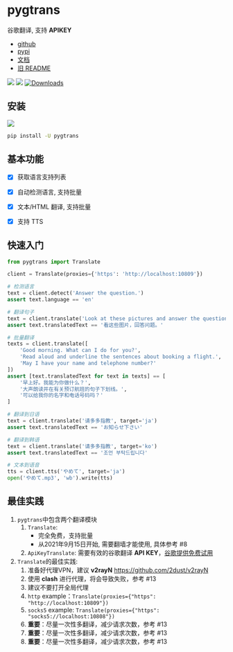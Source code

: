 # pygtrans 

谷歌翻译, 支持 **APIKEY**

- [github](https://github.com/foyoux/pygtrans)
- [pypi](https://pypi.org/project/pygtrans/)
- [文档](https://pygtrans.readthedocs.io/zh_CN/latest/)
- [旧 README](images/old_README.md)

[![](https://img.shields.io/github/v/release/foyoux/pygtrans)](https://github.com/foyoux/pygtrans/releases) ![](https://img.shields.io/github/last-commit/foyoux/pygtrans) [![Downloads](https://static.pepy.tech/personalized-badge/pygtrans?period=total&units=international_system&left_color=black&right_color=orange&left_text=Downloads)](https://pepy.tech/project/pygtrans)



## 安装

[![](https://img.shields.io/pypi/pyversions/pygtrans)](https://pypi.org/project/pygtrans/) 

```bash
pip install -U pygtrans
```



## 基本功能

- [x] 获取语言支持列表
- [x] 自动检测语言, 支持批量
- [x] 文本/HTML 翻译, 支持批量
- [x] 支持 TTS



## 快速入门

```python
from pygtrans import Translate

client = Translate(proxies={'https': 'http://localhost:10809'})

# 检测语言
text = client.detect('Answer the question.')
assert text.language == 'en'

# 翻译句子
text = client.translate('Look at these pictures and answer the questions.')
assert text.translatedText == '看这些图片，回答问题。'

# 批量翻译
texts = client.translate([
    'Good morning. What can I do for you?',
    'Read aloud and underline the sentences about booking a flight.',
    'May I have your name and telephone number?'
])
assert [text.translatedText for text in texts] == [
    '早上好。我能为你做什么？',
    '大声朗读并在有关预订航班的句子下划线。',
    '可以给我你的名字和电话号码吗？'
]

# 翻译到日语
text = client.translate('请多多指教', target='ja')
assert text.translatedText == 'お知らせ下さい'

# 翻译到韩语
text = client.translate('请多多指教', target='ko')
assert text.translatedText == '조언 부탁드립니다'

# 文本到语音
tts = client.tts('やめて', target='ja')
open('やめて.mp3', 'wb').write(tts)
```



## 最佳实践

1. `pygtrans`中包含两个翻译模块
   1. `Translate`: 
      - 完全免费，支持批量
      - 从2021年9月15日开始, 需要翻墙才能使用, 具体参考 #8
   2. `ApiKeyTranslate`: 需要有效的谷歌翻译 **API KEY**，[谷歌提供免费试用](https://cloud.google.com/translate/docs/quickstarts)
2. `Translate`的最佳实践:
   1. 准备好代理VPN，建议 **v2rayN** https://github.com/2dust/v2rayN
   2. 使用 **clash** 进行代理，将会导致失败，参考 #13
   3. 建议不要打开全局代理
   4. `http` example：`Translate(proxies={"https": "http://localhost:10809"})`
   5. `socks5` example: `Translate(proxies={"https": "socks5://localhost:10808"})`
   6. **重要**：尽量一次性多翻译，减少请求次数，参考 #13
   7. **重要**：尽量一次性多翻译，减少请求次数，参考 #13
   8. **重要**：尽量一次性多翻译，减少请求次数，参考 #13

​	
